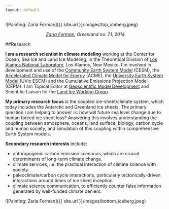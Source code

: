 ```yaml
---
layout: default
---
```

![Painting: Zaria Forman]({{ site.url }}/images/top_iceberg.jpeg)
<p style="text-align: center;"> <em><a href="http://www.zariaforman.com/">Zaria Forman</a>, Greenland no. 71, 2014</em> </p>
##Research

**I am a research scientist in climate modeling** working at the Center for Ocean, Sea Ice and Land Ice Modeling, in the Theoretical Division of [Los Alamos National Laboratory](http://lanl.gov/), Los Alamos, New Mexico.  I'm involved in development and use of the [Community Earth System Model](http://www2.cesm.ucar.edu/) (CESM), the [Accelerated Climate Model for Energy](http://climatemodeling.science.energy.gov/projects/accelerated-climate-modeling-energy) (ACME), the [University Earth System Model](http://climate.uvic.ca/model/) (UVic ESCM) and the Cumulative Emissions Projection Model (CEPM).  I am Topical Editor at [Geoscientific Model Development](http://www.geoscientific-model-development.net/) and Scientific Liaison for the [Land Ice Working Group](http://www2.cesm.ucar.edu/working-groups/liwg).  

**My primary research focus** is the coupled ice-sheet/climate system, which today includes the Antarctic and Greenland ice sheets.  The primary question I am helping to answer is: how will future sea level change due to human forced ice sheet loss?  Answering this involves  understanding the coupling between atmosphere, oceans, land surface, biology, carbon cycle and human society, and simulation of this coupling within comprehensive Earth System models.

**Secondary research interests** include:

- anthropogenic carbon emission scenarios, which are crucial determinants of long-term climate change.  
- climate services, i.e. the practical interaction of climate science with society.
- paleoclimate/carbon cycle interactions, particularly tectonically-driven interactions around times of ice sheet inception.
- climate science communication, to efficiently counter false information generated by well-funded climate deniers.

![Painting: Zaria Forman]({{ site.url }}/images/bottom_iceberg.jpeg)
